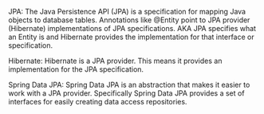 JPA: The Java Persistence API (JPA) is a specification for mapping Java objects to database tables. Annotations like @Entity point to JPA provider (Hibernate) implementations of JPA specifications. AKA JPA specifies what an Entity is and Hibernate provides the implementation for that interface or specification.

Hibernate: Hibernate is a JPA provider. This means it provides an implementation for the JPA specification.

Spring Data JPA: Spring Data JPA is an abstraction that makes it easier to work with a JPA provider. Specifically Spring Data JPA provides a set of interfaces for easily creating data access repositories.

